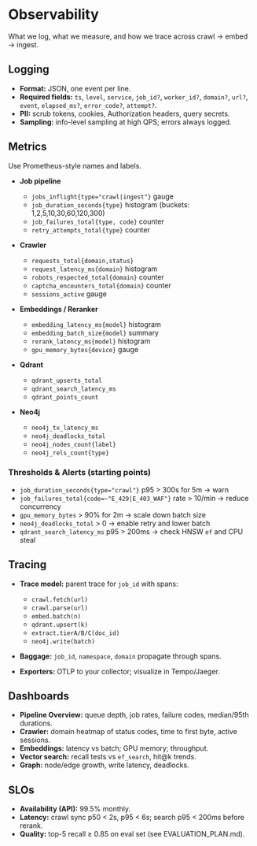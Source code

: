 # Observability

What we log, what we measure, and how we trace across crawl → embed → ingest.

## Logging

* **Format:** JSON, one event per line.
* **Required fields:** `ts`, `level`, `service`, `job_id?`, `worker_id?`, `domain?`, `url?`, `event`, `elapsed_ms?`, `error_code?`, `attempt?`.
* **PII:** scrub tokens, cookies, Authorization headers, query secrets.
* **Sampling:** info-level sampling at high QPS; errors always logged.

## Metrics

Use Prometheus-style names and labels.

* **Job pipeline**

  * `jobs_inflight{type="crawl|ingest"}` gauge
  * `job_duration_seconds{type}` histogram (buckets: 1,2,5,10,30,60,120,300)
  * `job_failures_total{type, code}` counter
  * `retry_attempts_total{type}` counter
* **Crawler**

  * `requests_total{domain,status}`
  * `request_latency_ms{domain}` histogram
  * `robots_respected_total{domain}` counter
  * `captcha_encounters_total{domain}` counter
  * `sessions_active` gauge
* **Embeddings / Reranker**

  * `embedding_latency_ms{model}` histogram
  * `embedding_batch_size{model}` summary
  * `rerank_latency_ms{model}` histogram
  * `gpu_memory_bytes{device}` gauge
* **Qdrant**

  * `qdrant_upserts_total`
  * `qdrant_search_latency_ms`
  * `qdrant_points_count`
* **Neo4j**

  * `neo4j_tx_latency_ms`
  * `neo4j_deadlocks_total`
  * `neo4j_nodes_count{label}`
  * `neo4j_rels_count{type}`

### Thresholds & Alerts (starting points)

* `job_duration_seconds{type="crawl"}` p95 > 300s for 5m → warn
* `job_failures_total{code=~"E_429|E_403_WAF"}` rate > 10/min → reduce concurrency
* `gpu_memory_bytes` > 90% for 2m → scale down batch size
* `neo4j_deadlocks_total` > 0 → enable retry and lower batch
* `qdrant_search_latency_ms` p95 > 200ms → check HNSW `ef` and CPU steal

## Tracing

* **Trace model:** parent trace for `job_id` with spans:

  * `crawl.fetch(url)`
  * `crawl.parse(url)`
  * `embed.batch(n)`
  * `qdrant.upsert(k)`
  * `extract.tierA/B/C(doc_id)`
  * `neo4j.write(batch)`
* **Baggage:** `job_id`, `namespace`, `domain` propagate through spans.
* **Exporters:** OTLP to your collector; visualize in Tempo/Jaeger.

## Dashboards

* **Pipeline Overview:** queue depth, job rates, failure codes, median/95th durations.
* **Crawler:** domain heatmap of status codes, time to first byte, active sessions.
* **Embeddings:** latency vs batch; GPU memory; throughput.
* **Vector search:** recall tests vs `ef_search`, hit@k trends.
* **Graph:** node/edge growth, write latency, deadlocks.

## SLOs

* **Availability (API):** 99.5% monthly.
* **Latency:** crawl sync p50 < 2s, p95 < 6s; search p95 < 200ms before rerank.
* **Quality:** top-5 recall ≥ 0.85 on eval set (see EVALUATION_PLAN.md).
